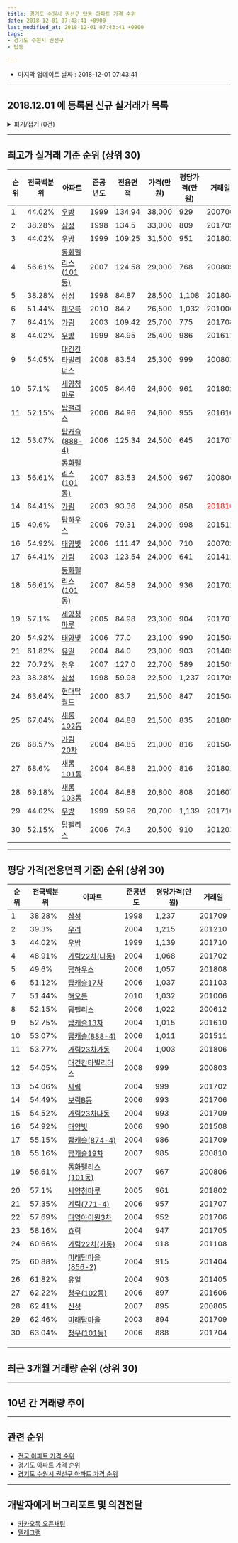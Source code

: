 ```yaml
---
title: 경기도 수원시 권선구 탑동 아파트 가격 순위
date: 2018-12-01 07:43:41 +0900
last_modified_at: 2018-12-01 07:43:41 +0900
tags:
- 경기도 수원시 권선구
- 탑동

---
```


* 마지막 업데이트 날짜 : 2018-12-01 07:43:41

---

## 2018.12.01 에 등록된 신규 실거래가 목록

<details>
<summary>펴기/접기 (0건)</summary>
<div markdown="1">

|아파트|전국백분위|준공년도|전용면적|가격(만원)|평당가격(만원)|거래일|
|---|---|---|---|---|---|---|
|없음|||||||


</div>
</details>

---

## 최고가 실거래 기준 순위 (상위 30)


|순위|전국백분위|아파트|준공년도|전용면적|가격(만원)|평당가격(만원)|거래일|
|---|---|---|---|---|---|---|---|
|1|44.02%|[우방](https://search.naver.com/search.naver?query=%EA%B2%BD%EA%B8%B0%EB%8F%84+%EC%88%98%EC%9B%90%EC%8B%9C+%EA%B6%8C%EC%84%A0%EA%B5%AC+%ED%83%91%EB%8F%99+%EC%9A%B0%EB%B0%A9)|1999|134.94|38,000|929|200706|
|2|38.28%|[삼성](https://search.naver.com/search.naver?query=%EA%B2%BD%EA%B8%B0%EB%8F%84+%EC%88%98%EC%9B%90%EC%8B%9C+%EA%B6%8C%EC%84%A0%EA%B5%AC+%ED%83%91%EB%8F%99+%EC%82%BC%EC%84%B1)|1998|134.5|33,000|809|201709|
|3|44.02%|[우방](https://search.naver.com/search.naver?query=%EA%B2%BD%EA%B8%B0%EB%8F%84+%EC%88%98%EC%9B%90%EC%8B%9C+%EA%B6%8C%EC%84%A0%EA%B5%AC+%ED%83%91%EB%8F%99+%EC%9A%B0%EB%B0%A9)|1999|109.25|31,500|951|201802|
|4|56.61%|[동화펠리스(101동)](https://search.naver.com/search.naver?query=%EA%B2%BD%EA%B8%B0%EB%8F%84+%EC%88%98%EC%9B%90%EC%8B%9C+%EA%B6%8C%EC%84%A0%EA%B5%AC+%ED%83%91%EB%8F%99+%EB%8F%99%ED%99%94%ED%8E%A0%EB%A6%AC%EC%8A%A4%28101%EB%8F%99%29)|2007|124.58|29,000|768|200805|
|5|38.28%|[삼성](https://search.naver.com/search.naver?query=%EA%B2%BD%EA%B8%B0%EB%8F%84+%EC%88%98%EC%9B%90%EC%8B%9C+%EA%B6%8C%EC%84%A0%EA%B5%AC+%ED%83%91%EB%8F%99+%EC%82%BC%EC%84%B1)|1998|84.87|28,500|1,108|201804|
|6|51.44%|[해오름](https://search.naver.com/search.naver?query=%EA%B2%BD%EA%B8%B0%EB%8F%84+%EC%88%98%EC%9B%90%EC%8B%9C+%EA%B6%8C%EC%84%A0%EA%B5%AC+%ED%83%91%EB%8F%99+%ED%95%B4%EC%98%A4%EB%A6%84)|2010|84.7|26,500|1,032|201006|
|7|64.41%|[가림](https://search.naver.com/search.naver?query=%EA%B2%BD%EA%B8%B0%EB%8F%84+%EC%88%98%EC%9B%90%EC%8B%9C+%EA%B6%8C%EC%84%A0%EA%B5%AC+%ED%83%91%EB%8F%99+%EA%B0%80%EB%A6%BC)|2003|109.42|25,700|775|201708|
|8|44.02%|[우방](https://search.naver.com/search.naver?query=%EA%B2%BD%EA%B8%B0%EB%8F%84+%EC%88%98%EC%9B%90%EC%8B%9C+%EA%B6%8C%EC%84%A0%EA%B5%AC+%ED%83%91%EB%8F%99+%EC%9A%B0%EB%B0%A9)|1999|84.95|25,400|986|201611|
|9|54.05%|[대건칸타빌리더스](https://search.naver.com/search.naver?query=%EA%B2%BD%EA%B8%B0%EB%8F%84+%EC%88%98%EC%9B%90%EC%8B%9C+%EA%B6%8C%EC%84%A0%EA%B5%AC+%ED%83%91%EB%8F%99+%EB%8C%80%EA%B1%B4%EC%B9%B8%ED%83%80%EB%B9%8C%EB%A6%AC%EB%8D%94%EC%8A%A4)|2008|83.54|25,300|999|200803|
|10|57.1%|[세양청마루](https://search.naver.com/search.naver?query=%EA%B2%BD%EA%B8%B0%EB%8F%84+%EC%88%98%EC%9B%90%EC%8B%9C+%EA%B6%8C%EC%84%A0%EA%B5%AC+%ED%83%91%EB%8F%99+%EC%84%B8%EC%96%91%EC%B2%AD%EB%A7%88%EB%A3%A8)|2005|84.46|24,600|961|201802|
|11|52.15%|[탑팰리스](https://search.naver.com/search.naver?query=%EA%B2%BD%EA%B8%B0%EB%8F%84+%EC%88%98%EC%9B%90%EC%8B%9C+%EA%B6%8C%EC%84%A0%EA%B5%AC+%ED%83%91%EB%8F%99+%ED%83%91%ED%8C%B0%EB%A6%AC%EC%8A%A4)|2006|84.96|24,600|955|201610|
|12|53.07%|[탑캐슬(888-4)](https://search.naver.com/search.naver?query=%EA%B2%BD%EA%B8%B0%EB%8F%84+%EC%88%98%EC%9B%90%EC%8B%9C+%EA%B6%8C%EC%84%A0%EA%B5%AC+%ED%83%91%EB%8F%99+%ED%83%91%EC%BA%90%EC%8A%AC%28888-4%29)|2006|125.34|24,500|645|201707|
|13|56.61%|[동화펠리스(101동)](https://search.naver.com/search.naver?query=%EA%B2%BD%EA%B8%B0%EB%8F%84+%EC%88%98%EC%9B%90%EC%8B%9C+%EA%B6%8C%EC%84%A0%EA%B5%AC+%ED%83%91%EB%8F%99+%EB%8F%99%ED%99%94%ED%8E%A0%EB%A6%AC%EC%8A%A4%28101%EB%8F%99%29)|2007|83.53|24,500|967|200806|
|14|64.41%|[가림](https://search.naver.com/search.naver?query=%EA%B2%BD%EA%B8%B0%EB%8F%84+%EC%88%98%EC%9B%90%EC%8B%9C+%EA%B6%8C%EC%84%A0%EA%B5%AC+%ED%83%91%EB%8F%99+%EA%B0%80%EB%A6%BC)|2003|93.36|24,300|858|<span style="color:red">201810</span>|
|15|49.6%|[탑하우스](https://search.naver.com/search.naver?query=%EA%B2%BD%EA%B8%B0%EB%8F%84+%EC%88%98%EC%9B%90%EC%8B%9C+%EA%B6%8C%EC%84%A0%EA%B5%AC+%ED%83%91%EB%8F%99+%ED%83%91%ED%95%98%EC%9A%B0%EC%8A%A4)|2006|79.31|24,000|998|201511|
|16|54.92%|[태양빛](https://search.naver.com/search.naver?query=%EA%B2%BD%EA%B8%B0%EB%8F%84+%EC%88%98%EC%9B%90%EC%8B%9C+%EA%B6%8C%EC%84%A0%EA%B5%AC+%ED%83%91%EB%8F%99+%ED%83%9C%EC%96%91%EB%B9%9B)|2006|111.47|24,000|710|200702|
|17|64.41%|[가림](https://search.naver.com/search.naver?query=%EA%B2%BD%EA%B8%B0%EB%8F%84+%EC%88%98%EC%9B%90%EC%8B%9C+%EA%B6%8C%EC%84%A0%EA%B5%AC+%ED%83%91%EB%8F%99+%EA%B0%80%EB%A6%BC)|2003|123.54|24,000|641|201411|
|18|56.61%|[동화펠리스(101동)](https://search.naver.com/search.naver?query=%EA%B2%BD%EA%B8%B0%EB%8F%84+%EC%88%98%EC%9B%90%EC%8B%9C+%EA%B6%8C%EC%84%A0%EA%B5%AC+%ED%83%91%EB%8F%99+%EB%8F%99%ED%99%94%ED%8E%A0%EB%A6%AC%EC%8A%A4%28101%EB%8F%99%29)|2007|84.58|24,000|936|201702|
|19|57.1%|[세양청마루](https://search.naver.com/search.naver?query=%EA%B2%BD%EA%B8%B0%EB%8F%84+%EC%88%98%EC%9B%90%EC%8B%9C+%EA%B6%8C%EC%84%A0%EA%B5%AC+%ED%83%91%EB%8F%99+%EC%84%B8%EC%96%91%EC%B2%AD%EB%A7%88%EB%A3%A8)|2005|84.98|23,300|904|201707|
|20|54.92%|[태양빛](https://search.naver.com/search.naver?query=%EA%B2%BD%EA%B8%B0%EB%8F%84+%EC%88%98%EC%9B%90%EC%8B%9C+%EA%B6%8C%EC%84%A0%EA%B5%AC+%ED%83%91%EB%8F%99+%ED%83%9C%EC%96%91%EB%B9%9B)|2006|77.0|23,100|990|201508|
|21|61.82%|[유일](https://search.naver.com/search.naver?query=%EA%B2%BD%EA%B8%B0%EB%8F%84+%EC%88%98%EC%9B%90%EC%8B%9C+%EA%B6%8C%EC%84%A0%EA%B5%AC+%ED%83%91%EB%8F%99+%EC%9C%A0%EC%9D%BC)|2004|84.0|23,000|903|201405|
|22|70.72%|[청우](https://search.naver.com/search.naver?query=%EA%B2%BD%EA%B8%B0%EB%8F%84+%EC%88%98%EC%9B%90%EC%8B%9C+%EA%B6%8C%EC%84%A0%EA%B5%AC+%ED%83%91%EB%8F%99+%EC%B2%AD%EC%9A%B0)|2007|127.0|22,700|589|201505|
|23|38.28%|[삼성](https://search.naver.com/search.naver?query=%EA%B2%BD%EA%B8%B0%EB%8F%84+%EC%88%98%EC%9B%90%EC%8B%9C+%EA%B6%8C%EC%84%A0%EA%B5%AC+%ED%83%91%EB%8F%99+%EC%82%BC%EC%84%B1)|1998|59.98|22,500|1,237|201709|
|24|63.64%|[현대탑월드](https://search.naver.com/search.naver?query=%EA%B2%BD%EA%B8%B0%EB%8F%84+%EC%88%98%EC%9B%90%EC%8B%9C+%EA%B6%8C%EC%84%A0%EA%B5%AC+%ED%83%91%EB%8F%99+%ED%98%84%EB%8C%80%ED%83%91%EC%9B%94%EB%93%9C)|2000|83.7|21,500|847|201508|
|25|67.04%|[새롬102동](https://search.naver.com/search.naver?query=%EA%B2%BD%EA%B8%B0%EB%8F%84+%EC%88%98%EC%9B%90%EC%8B%9C+%EA%B6%8C%EC%84%A0%EA%B5%AC+%ED%83%91%EB%8F%99+%EC%83%88%EB%A1%AC102%EB%8F%99)|2004|84.88|21,500|835|201809|
|26|68.57%|[가림20차](https://search.naver.com/search.naver?query=%EA%B2%BD%EA%B8%B0%EB%8F%84+%EC%88%98%EC%9B%90%EC%8B%9C+%EA%B6%8C%EC%84%A0%EA%B5%AC+%ED%83%91%EB%8F%99+%EA%B0%80%EB%A6%BC20%EC%B0%A8)|2004|84.85|21,000|816|201504|
|27|68.6%|[새롬101동](https://search.naver.com/search.naver?query=%EA%B2%BD%EA%B8%B0%EB%8F%84+%EC%88%98%EC%9B%90%EC%8B%9C+%EA%B6%8C%EC%84%A0%EA%B5%AC+%ED%83%91%EB%8F%99+%EC%83%88%EB%A1%AC101%EB%8F%99)|2004|84.88|21,000|816|201801|
|28|69.18%|[새롬103동](https://search.naver.com/search.naver?query=%EA%B2%BD%EA%B8%B0%EB%8F%84+%EC%88%98%EC%9B%90%EC%8B%9C+%EA%B6%8C%EC%84%A0%EA%B5%AC+%ED%83%91%EB%8F%99+%EC%83%88%EB%A1%AC103%EB%8F%99)|2004|84.88|20,800|808|201607|
|29|44.02%|[우방](https://search.naver.com/search.naver?query=%EA%B2%BD%EA%B8%B0%EB%8F%84+%EC%88%98%EC%9B%90%EC%8B%9C+%EA%B6%8C%EC%84%A0%EA%B5%AC+%ED%83%91%EB%8F%99+%EC%9A%B0%EB%B0%A9)|1999|59.96|20,700|1,139|201710|
|30|52.15%|[탑팰리스](https://search.naver.com/search.naver?query=%EA%B2%BD%EA%B8%B0%EB%8F%84+%EC%88%98%EC%9B%90%EC%8B%9C+%EA%B6%8C%EC%84%A0%EA%B5%AC+%ED%83%91%EB%8F%99+%ED%83%91%ED%8C%B0%EB%A6%AC%EC%8A%A4)|2006|74.3|20,500|910|201203|


---

## 평당 가격(전용면적 기준) 순위 (상위 30)


|순위|전국백분위|아파트|준공년도|평당가격(만원)|거래일|
|---|---|---|---|---|---|
|1|38.28%|[삼성](https://search.naver.com/search.naver?query=%EA%B2%BD%EA%B8%B0%EB%8F%84+%EC%88%98%EC%9B%90%EC%8B%9C+%EA%B6%8C%EC%84%A0%EA%B5%AC+%ED%83%91%EB%8F%99+%EC%82%BC%EC%84%B1)|1998|1,237|201709|
|2|39.3%|[우리](https://search.naver.com/search.naver?query=%EA%B2%BD%EA%B8%B0%EB%8F%84+%EC%88%98%EC%9B%90%EC%8B%9C+%EA%B6%8C%EC%84%A0%EA%B5%AC+%ED%83%91%EB%8F%99+%EC%9A%B0%EB%A6%AC)|2004|1,215|201210|
|3|44.02%|[우방](https://search.naver.com/search.naver?query=%EA%B2%BD%EA%B8%B0%EB%8F%84+%EC%88%98%EC%9B%90%EC%8B%9C+%EA%B6%8C%EC%84%A0%EA%B5%AC+%ED%83%91%EB%8F%99+%EC%9A%B0%EB%B0%A9)|1999|1,139|201710|
|4|48.91%|[가림22차(나동)](https://search.naver.com/search.naver?query=%EA%B2%BD%EA%B8%B0%EB%8F%84+%EC%88%98%EC%9B%90%EC%8B%9C+%EA%B6%8C%EC%84%A0%EA%B5%AC+%ED%83%91%EB%8F%99+%EA%B0%80%EB%A6%BC22%EC%B0%A8%28%EB%82%98%EB%8F%99%29)|2004|1,068|201702|
|5|49.6%|[탑하우스](https://search.naver.com/search.naver?query=%EA%B2%BD%EA%B8%B0%EB%8F%84+%EC%88%98%EC%9B%90%EC%8B%9C+%EA%B6%8C%EC%84%A0%EA%B5%AC+%ED%83%91%EB%8F%99+%ED%83%91%ED%95%98%EC%9A%B0%EC%8A%A4)|2006|1,057|201808|
|6|51.12%|[탑캐슬17차](https://search.naver.com/search.naver?query=%EA%B2%BD%EA%B8%B0%EB%8F%84+%EC%88%98%EC%9B%90%EC%8B%9C+%EA%B6%8C%EC%84%A0%EA%B5%AC+%ED%83%91%EB%8F%99+%ED%83%91%EC%BA%90%EC%8A%AC17%EC%B0%A8)|2006|1,037|201103|
|7|51.44%|[해오름](https://search.naver.com/search.naver?query=%EA%B2%BD%EA%B8%B0%EB%8F%84+%EC%88%98%EC%9B%90%EC%8B%9C+%EA%B6%8C%EC%84%A0%EA%B5%AC+%ED%83%91%EB%8F%99+%ED%95%B4%EC%98%A4%EB%A6%84)|2010|1,032|201006|
|8|52.15%|[탑팰리스](https://search.naver.com/search.naver?query=%EA%B2%BD%EA%B8%B0%EB%8F%84+%EC%88%98%EC%9B%90%EC%8B%9C+%EA%B6%8C%EC%84%A0%EA%B5%AC+%ED%83%91%EB%8F%99+%ED%83%91%ED%8C%B0%EB%A6%AC%EC%8A%A4)|2006|1,022|200612|
|9|52.75%|[탑캐슬13차](https://search.naver.com/search.naver?query=%EA%B2%BD%EA%B8%B0%EB%8F%84+%EC%88%98%EC%9B%90%EC%8B%9C+%EA%B6%8C%EC%84%A0%EA%B5%AC+%ED%83%91%EB%8F%99+%ED%83%91%EC%BA%90%EC%8A%AC13%EC%B0%A8)|2004|1,015|201610|
|10|53.07%|[탑캐슬(888-4)](https://search.naver.com/search.naver?query=%EA%B2%BD%EA%B8%B0%EB%8F%84+%EC%88%98%EC%9B%90%EC%8B%9C+%EA%B6%8C%EC%84%A0%EA%B5%AC+%ED%83%91%EB%8F%99+%ED%83%91%EC%BA%90%EC%8A%AC%28888-4%29)|2006|1,011|201511|
|11|53.77%|[가림23차가동](https://search.naver.com/search.naver?query=%EA%B2%BD%EA%B8%B0%EB%8F%84+%EC%88%98%EC%9B%90%EC%8B%9C+%EA%B6%8C%EC%84%A0%EA%B5%AC+%ED%83%91%EB%8F%99+%EA%B0%80%EB%A6%BC23%EC%B0%A8%EA%B0%80%EB%8F%99)|2004|1,003|201806|
|12|54.05%|[대건칸타빌리더스](https://search.naver.com/search.naver?query=%EA%B2%BD%EA%B8%B0%EB%8F%84+%EC%88%98%EC%9B%90%EC%8B%9C+%EA%B6%8C%EC%84%A0%EA%B5%AC+%ED%83%91%EB%8F%99+%EB%8C%80%EA%B1%B4%EC%B9%B8%ED%83%80%EB%B9%8C%EB%A6%AC%EB%8D%94%EC%8A%A4)|2008|999|200803|
|13|54.06%|[세림](https://search.naver.com/search.naver?query=%EA%B2%BD%EA%B8%B0%EB%8F%84+%EC%88%98%EC%9B%90%EC%8B%9C+%EA%B6%8C%EC%84%A0%EA%B5%AC+%ED%83%91%EB%8F%99+%EC%84%B8%EB%A6%BC)|2004|999|201702|
|14|54.49%|[보림B동](https://search.naver.com/search.naver?query=%EA%B2%BD%EA%B8%B0%EB%8F%84+%EC%88%98%EC%9B%90%EC%8B%9C+%EA%B6%8C%EC%84%A0%EA%B5%AC+%ED%83%91%EB%8F%99+%EB%B3%B4%EB%A6%BCB%EB%8F%99)|2006|993|201706|
|15|54.52%|[가림23차나동](https://search.naver.com/search.naver?query=%EA%B2%BD%EA%B8%B0%EB%8F%84+%EC%88%98%EC%9B%90%EC%8B%9C+%EA%B6%8C%EC%84%A0%EA%B5%AC+%ED%83%91%EB%8F%99+%EA%B0%80%EB%A6%BC23%EC%B0%A8%EB%82%98%EB%8F%99)|2004|993|201709|
|16|54.92%|[태양빛](https://search.naver.com/search.naver?query=%EA%B2%BD%EA%B8%B0%EB%8F%84+%EC%88%98%EC%9B%90%EC%8B%9C+%EA%B6%8C%EC%84%A0%EA%B5%AC+%ED%83%91%EB%8F%99+%ED%83%9C%EC%96%91%EB%B9%9B)|2006|990|201508|
|17|55.15%|[탑캐슬(874-4)](https://search.naver.com/search.naver?query=%EA%B2%BD%EA%B8%B0%EB%8F%84+%EC%88%98%EC%9B%90%EC%8B%9C+%EA%B6%8C%EC%84%A0%EA%B5%AC+%ED%83%91%EB%8F%99+%ED%83%91%EC%BA%90%EC%8A%AC%28874-4%29)|2004|986|201709|
|18|55.16%|[탑캐슬19차](https://search.naver.com/search.naver?query=%EA%B2%BD%EA%B8%B0%EB%8F%84+%EC%88%98%EC%9B%90%EC%8B%9C+%EA%B6%8C%EC%84%A0%EA%B5%AC+%ED%83%91%EB%8F%99+%ED%83%91%EC%BA%90%EC%8A%AC19%EC%B0%A8)|2007|985|200810|
|19|56.61%|[동화펠리스(101동)](https://search.naver.com/search.naver?query=%EA%B2%BD%EA%B8%B0%EB%8F%84+%EC%88%98%EC%9B%90%EC%8B%9C+%EA%B6%8C%EC%84%A0%EA%B5%AC+%ED%83%91%EB%8F%99+%EB%8F%99%ED%99%94%ED%8E%A0%EB%A6%AC%EC%8A%A4%28101%EB%8F%99%29)|2007|967|200806|
|20|57.1%|[세양청마루](https://search.naver.com/search.naver?query=%EA%B2%BD%EA%B8%B0%EB%8F%84+%EC%88%98%EC%9B%90%EC%8B%9C+%EA%B6%8C%EC%84%A0%EA%B5%AC+%ED%83%91%EB%8F%99+%EC%84%B8%EC%96%91%EC%B2%AD%EB%A7%88%EB%A3%A8)|2005|961|201802|
|21|57.35%|[계림(771-4)](https://search.naver.com/search.naver?query=%EA%B2%BD%EA%B8%B0%EB%8F%84+%EC%88%98%EC%9B%90%EC%8B%9C+%EA%B6%8C%EC%84%A0%EA%B5%AC+%ED%83%91%EB%8F%99+%EA%B3%84%EB%A6%BC%28771-4%29)|2006|957|201707|
|22|57.69%|[태영아이원3차](https://search.naver.com/search.naver?query=%EA%B2%BD%EA%B8%B0%EB%8F%84+%EC%88%98%EC%9B%90%EC%8B%9C+%EA%B6%8C%EC%84%A0%EA%B5%AC+%ED%83%91%EB%8F%99+%ED%83%9C%EC%98%81%EC%95%84%EC%9D%B4%EC%9B%903%EC%B0%A8)|2004|952|201706|
|23|58.16%|[효림](https://search.naver.com/search.naver?query=%EA%B2%BD%EA%B8%B0%EB%8F%84+%EC%88%98%EC%9B%90%EC%8B%9C+%EA%B6%8C%EC%84%A0%EA%B5%AC+%ED%83%91%EB%8F%99+%ED%9A%A8%EB%A6%BC)|2004|947|201705|
|24|60.66%|[가림22차(가동)](https://search.naver.com/search.naver?query=%EA%B2%BD%EA%B8%B0%EB%8F%84+%EC%88%98%EC%9B%90%EC%8B%9C+%EA%B6%8C%EC%84%A0%EA%B5%AC+%ED%83%91%EB%8F%99+%EA%B0%80%EB%A6%BC22%EC%B0%A8%28%EA%B0%80%EB%8F%99%29)|2004|918|201108|
|25|60.88%|[미래탑마을(856-2)](https://search.naver.com/search.naver?query=%EA%B2%BD%EA%B8%B0%EB%8F%84+%EC%88%98%EC%9B%90%EC%8B%9C+%EA%B6%8C%EC%84%A0%EA%B5%AC+%ED%83%91%EB%8F%99+%EB%AF%B8%EB%9E%98%ED%83%91%EB%A7%88%EC%9D%84%28856-2%29)|2004|915|201404|
|26|61.82%|[유일](https://search.naver.com/search.naver?query=%EA%B2%BD%EA%B8%B0%EB%8F%84+%EC%88%98%EC%9B%90%EC%8B%9C+%EA%B6%8C%EC%84%A0%EA%B5%AC+%ED%83%91%EB%8F%99+%EC%9C%A0%EC%9D%BC)|2004|903|201405|
|27|62.22%|[청우(102동)](https://search.naver.com/search.naver?query=%EA%B2%BD%EA%B8%B0%EB%8F%84+%EC%88%98%EC%9B%90%EC%8B%9C+%EA%B6%8C%EC%84%A0%EA%B5%AC+%ED%83%91%EB%8F%99+%EC%B2%AD%EC%9A%B0%28102%EB%8F%99%29)|2006|897|201606|
|28|62.41%|[신성](https://search.naver.com/search.naver?query=%EA%B2%BD%EA%B8%B0%EB%8F%84+%EC%88%98%EC%9B%90%EC%8B%9C+%EA%B6%8C%EC%84%A0%EA%B5%AC+%ED%83%91%EB%8F%99+%EC%8B%A0%EC%84%B1)|2007|895|200805|
|29|62.46%|[미래탑마을](https://search.naver.com/search.naver?query=%EA%B2%BD%EA%B8%B0%EB%8F%84+%EC%88%98%EC%9B%90%EC%8B%9C+%EA%B6%8C%EC%84%A0%EA%B5%AC+%ED%83%91%EB%8F%99+%EB%AF%B8%EB%9E%98%ED%83%91%EB%A7%88%EC%9D%84)|2003|894|201709|
|30|63.04%|[청우(101동)](https://search.naver.com/search.naver?query=%EA%B2%BD%EA%B8%B0%EB%8F%84+%EC%88%98%EC%9B%90%EC%8B%9C+%EA%B6%8C%EC%84%A0%EA%B5%AC+%ED%83%91%EB%8F%99+%EC%B2%AD%EC%9A%B0%28101%EB%8F%99%29)|2006|888|201704|


---

## 최근 3개월 거래량 순위 (상위 30)


<div style="width:100%;">
    <canvas id="deal_count_ranking" height="250"></canvas>
</div>


<script>
new Chart(document.getElementById("deal_count_ranking"), {
    type: 'horizontalBar',
    data: {
        labels: ['삼성', '현대탑월드', '우방', '우리3차', '청우(102동)', '가림', '해오름'],
        datasets: [{
            label: '실거래 수',
            data: [2, 2, 1, 1, 1, 1, 1],
            borderColor: "rgba(255, 0, 128, 1)",
            backgroundColor: "rgba(255, 0, 128, 0.5)",
            fill: false,
        }]
    },
    options: {
        responsive: true,
        title: {
            display: true,
            text: '최근 3개월 거래량 순위'
        },
        tooltips: {
            mode: 'index',
            intersect: false,
            callbacks: {
                title: function(tooltipItems, data) {
                    return "실거래 수:";
                },
                label: function(tooltipItem, data) {
                    return data.labels[tooltipItem.index] + ": " + tooltipItem.xLabel;
                }
            }
        },
        hover: {
            mode: 'nearest',
            intersect: true
        },
        scales: {
            xAxes: [{
                display: true,
                scaleLabel: {
                    display: true,
                    labelString: '실거래 수'
                },
                ticks: {
                    suggestedMin: 0,
                }
            }],
            yAxes: [{
                display: true,
                ticks: {
                    autoSkip: false,
                    callback: function(value, index, values) {
                        if (value.length > 15)
                            return value.substr(0, 13) + "...";
                        else
                            return value;
                    }
                },
                scaleLabel: {
                    display: false,
                }
            }]
        }
    }
});

</script>


---

## 10년 간 거래량 추이


<div style="width:100%;">
    <canvas id="deal_progress" height="250"></canvas>
</div>

<script>
new Chart(document.getElementById("deal_progress"), {
    type: 'line',
    data: {
        labels: ['200812','200901','200902','200903','200904','200905','200906','200907','200908','200909','200910','200911','200912','201001','201002','201003','201004','201005','201006','201007','201008','201009','201010','201011','201012','201101','201102','201103','201104','201105','201106','201107','201108','201109','201110','201111','201112','201201','201202','201203','201204','201205','201206','201207','201208','201209','201210','201211','201212','201301','201302','201303','201304','201305','201306','201307','201308','201309','201310','201311','201312','201401','201402','201403','201404','201405','201406','201407','201408','201409','201410','201411','201412','201501','201502','201503','201504','201505','201506','201507','201508','201509','201510','201511','201512','201601','201602','201603','201604','201605','201606','201607','201608','201609','201610','201611','201612','201701','201702','201703','201704','201705','201706','201707','201708','201709','201710','201711','201712','201801','201802','201803','201804','201805','201806','201807','201808','201809','201810','201811','201812'],
        datasets: [{
            label: '실거래 수',
            pointRadius: 1,
            data: [3, 3, 6, 7, 13, 13, 10, 14, 19, 18, 6, 6, 6, 7, 12, 20, 10, 9, 13, 13, 10, 12, 15, 16, 14, 17, 19, 22, 17, 11, 11, 13, 15, 16, 9, 7, 10, 3, 11, 15, 12, 10, 2, 9, 8, 11, 7, 4, 7, 6, 8, 11, 11, 15, 10, 6, 12, 12, 13, 10, 10, 10, 17, 10, 13, 16, 17, 10, 9, 13, 18, 15, 4, 10, 15, 27, 17, 13, 10, 11, 10, 12, 12, 4, 7, 9, 7, 7, 12, 13, 6, 8, 7, 11, 16, 14, 4, 3, 9, 11, 10, 20, 18, 8, 14, 14, 4, 9, 6, 4, 7, 13, 10, 9, 7, 5, 8, 5, 7, 2, 0],
            borderColor: "rgba(255, 201, 14, 1)",
            backgroundColor: "rgba(255, 201, 14, 0.5)",
            fill: true,
        }]
    },
    options: {
        responsive: true,
        title: {
            display: true,
            text: '10년간 거래량 추이'
        },
        tooltips: {
            mode: 'index',
            intersect: false,
        },
        hover: {
            mode: 'nearest',
            intersect: true
        },
        scales: {
            xAxes: [{
                display: true,
                scaleLabel: {
                    display: true,
                    labelString: '년/월'
                }
            }],
            yAxes: [{
                display: true,
                ticks: {
                    suggestedMin: 0,
                },
                scaleLabel: {
                    display: true,
                    labelString: '실거래 수'
                }
            }]
        }
    }
});

</script>


---

## 관련 순위

- [전국 아파트 가격 순위](https://inasie.github.io/apt-ranking/전국)
- [경기도 아파트 가격 순위](https://inasie.github.io/apt-ranking/경기도)
- [경기도 수원시 권선구 아파트 가격 순위](https://inasie.github.io/apt-ranking/경기도-수원시-권선구)


---

## 개발자에게 버그리포트 및 의견전달

- [카카오톡 오픈채팅](https://open.kakao.com/o/gLJUAP4)
- [텔레그램](https://t.me/inasie)


